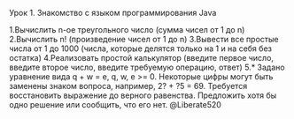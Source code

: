 Урок 1. Знакомство с языком программирования Java

1.Вычислить n-ое треугольного число (сумма чисел от 1 до n)
2.Вычислить n! (произведение чисел от 1 до n)
3.Вывести все простые числа от 1 до 1000 (числа, которые делятся только на 1 и на себя без остатка)
4.Реализовать простой калькулятор (введите первое число, введите второе число, введите требуемую операцию, ответ)
5.* Задано уравнение вида q + w = e, q, w, e >= 0. Некоторые цифры могут быть заменены знаком вопроса, например, 2? + ?5 = 69. Требуется восстановить выражение до верного равенства. Предложить хотя бы одно решение или сообщить, что его нет. @Liberate520